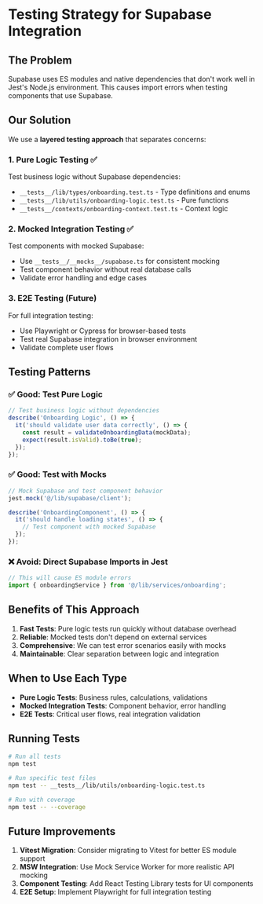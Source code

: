 # Testing Strategy for Supabase Integration

## The Problem

Supabase uses ES modules and native dependencies that don't work well in Jest's Node.js environment. This causes import errors when testing components that use Supabase.

## Our Solution

We use a **layered testing approach** that separates concerns:

### 1. **Pure Logic Testing** ✅
Test business logic without Supabase dependencies:
- `__tests__/lib/types/onboarding.test.ts` - Type definitions and enums
- `__tests__/lib/utils/onboarding-logic.test.ts` - Pure functions
- `__tests__/contexts/onboarding-context.test.ts` - Context logic

### 2. **Mocked Integration Testing** ✅
Test components with mocked Supabase:
- Use `__tests__/__mocks__/supabase.ts` for consistent mocking
- Test component behavior without real database calls
- Validate error handling and edge cases

### 3. **E2E Testing** (Future)
For full integration testing:
- Use Playwright or Cypress for browser-based tests
- Test real Supabase integration in browser environment
- Validate complete user flows

## Testing Patterns

### ✅ Good: Test Pure Logic
```typescript
// Test business logic without dependencies
describe('Onboarding Logic', () => {
  it('should validate user data correctly', () => {
    const result = validateOnboardingData(mockData);
    expect(result.isValid).toBe(true);
  });
});
```

### ✅ Good: Test with Mocks
```typescript
// Mock Supabase and test component behavior
jest.mock('@/lib/supabase/client');

describe('OnboardingComponent', () => {
  it('should handle loading states', () => {
    // Test component with mocked Supabase
  });
});
```

### ❌ Avoid: Direct Supabase Imports in Jest
```typescript
// This will cause ES module errors
import { onboardingService } from '@/lib/services/onboarding';
```

## Benefits of This Approach

1. **Fast Tests**: Pure logic tests run quickly without database overhead
2. **Reliable**: Mocked tests don't depend on external services
3. **Comprehensive**: We can test error scenarios easily with mocks
4. **Maintainable**: Clear separation between logic and integration

## When to Use Each Type

- **Pure Logic Tests**: Business rules, calculations, validations
- **Mocked Integration Tests**: Component behavior, error handling
- **E2E Tests**: Critical user flows, real integration validation

## Running Tests

```bash
# Run all tests
npm test

# Run specific test files
npm test -- __tests__/lib/utils/onboarding-logic.test.ts

# Run with coverage
npm test -- --coverage
```

## Future Improvements

1. **Vitest Migration**: Consider migrating to Vitest for better ES module support
2. **MSW Integration**: Use Mock Service Worker for more realistic API mocking
3. **Component Testing**: Add React Testing Library tests for UI components
4. **E2E Setup**: Implement Playwright for full integration testing